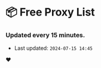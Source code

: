 # :package: Free Proxy List
### Updated every 15 minutes.

- Last updated: `2024-07-15 14:45`

:heart:
